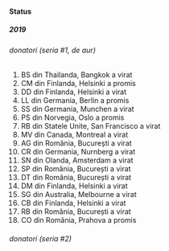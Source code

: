 #### Status

##### 2019

###### donatori (seria #1, _de aur_)

1. BS din Thailanda, Bangkok a virat
2. CM din Finlanda, Helsinki a promis
3. DD din Finlanda, Helsinki a virat
4. LL din Germania, Berlin a promis
5. SS din Germania, Munchen a virat
6. PS din Norvegia, Oslo a promis
7. RB din Statele Unite, San Francisco a virat
8. MV din Canada, Montreal a virat
9. AG din România, București a virat
10. CR din Germania, Nurnberg a virat
11. SN din Olanda, Amsterdam a virat
12. SP din România, București a virat
13. DT din România, București a virat
14. DM din Finlanda, Helsinki a virat
15. SG din Australia, Melbourne a virat
16. CB din Finlanda, Helsinki a virat
17. RB din România, București a virat
18. CO din România, Prahova a promis


###### donatori (seria #2)
